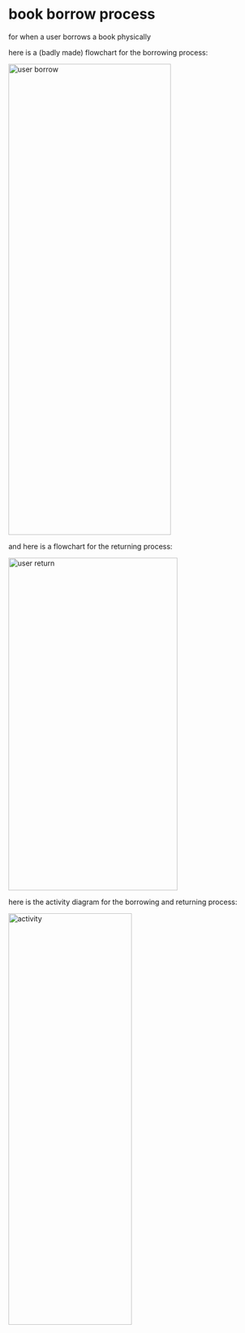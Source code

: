 # book borrow process

for when a user borrows a book physically


here is a (badly made) flowchart for the borrowing process:

<img width="320" height="926" alt="user borrow" src="https://github.com/user-attachments/assets/032f015e-27d9-4cea-be80-df4cd9f36986" />


and here is a flowchart for the returning process:

<img width="333" height="654" alt="user return" src="https://github.com/user-attachments/assets/73e50b70-cd54-4375-95ba-b9fba9b9f221" />


here is the activity diagram for the borrowing and returning process:

<img width="243" height="809" alt="activity" src="https://github.com/user-attachments/assets/9134d13b-deea-403f-97b7-6f38320eca56" />
